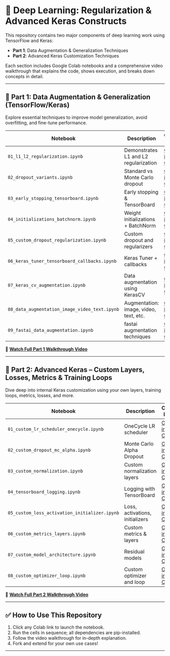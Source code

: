 # 🧠 Deep Learning: Regularization & Advanced Keras Constructs

This repository contains two major components of deep learning work using TensorFlow and Keras:

- **Part 1**: Data Augmentation & Generalization Techniques  
- **Part 2**: Advanced Keras Customization Techniques

Each section includes Google Colab notebooks and a comprehensive video walkthrough that explains the code, shows execution, and breaks down concepts in detail.

---

## 📁 Part 1: Data Augmentation & Generalization (TensorFlow/Keras)

Explore essential techniques to improve model generalization, avoid overfitting, and fine-tune performance.

| Notebook | Description | Colab Link |
|---------|-------------|------------|
| `01_l1_l2_regularization.ipynb` | Demonstrates L1 and L2 regularization | [Open in Colab](https://colab.research.google.com/drive/1jx50ZwuLSdVNvl8BoTfC_J7OZmbswehn?usp=sharing) |
| `02_dropout_variants.ipynb` | Standard vs Monte Carlo dropout | [Open in Colab](https://colab.research.google.com/github/yourusername/deep-learning-regularization/blob/main/part1_generalization/02_dropout_variants.ipynb) |
| `03_early_stopping_tensorboard.ipynb` | Early stopping & TensorBoard | [Open in Colab](https://colab.research.google.com/github/yourusername/deep-learning-regularization/blob/main/part1_generalization/03_early_stopping_tensorboard.ipynb) |
| `04_initializations_batchnorm.ipynb` | Weight initializations + BatchNorm | [Open in Colab](https://colab.research.google.com/github/yourusername/deep-learning-regularization/blob/main/part1_generalization/04_initializations_batchnorm.ipynb) |
| `05_custom_dropout_regularization.ipynb` | Custom dropout and regularizers | [Open in Colab](https://colab.research.google.com/github/yourusername/deep-learning-regularization/blob/main/part1_generalization/05_custom_dropout_regularization.ipynb) |
| `06_keras_tuner_tensorboard_callbacks.ipynb` | Keras Tuner + callbacks | [Open in Colab](https://colab.research.google.com/github/yourusername/deep-learning-regularization/blob/main/part1_generalization/06_keras_tuner_tensorboard_callbacks.ipynb) |
| `07_keras_cv_augmentation.ipynb` | Data augmentation using KerasCV | [Open in Colab](https://colab.research.google.com/github/yourusername/deep-learning-regularization/blob/main/part1_generalization/07_keras_cv_augmentation.ipynb) |
| `08_data_augmentation_image_video_text.ipynb` | Augmentation: image, video, text, etc. | [Open in Colab](https://colab.research.google.com/github/yourusername/deep-learning-regularization/blob/main/part1_generalization/08_data_augmentation_image_video_text.ipynb) |
| `09_fastai_data_augmentation.ipynb` | fastai augmentation techniques | [Open in Colab](https://colab.research.google.com/github/yourusername/deep-learning-regularization/blob/main/part1_generalization/09_fastai_data_augmentation.ipynb) |

🎥 **[Watch Full Part 1 Walkthrough Video](https://youtu.be/part1-dummy-link)**

---

## 📁 Part 2: Advanced Keras – Custom Layers, Losses, Metrics & Training Loops

Dive deep into internal Keras customization using your own layers, training loops, metrics, losses, and more.

| Notebook | Description | Colab Link |
|----------|-------------|------------|
| `01_custom_lr_scheduler_onecycle.ipynb` | OneCycle LR scheduler | [Open in Colab](https://colab.research.google.com/github/yourusername/deep-learning-regularization/blob/main/part2_advanced_keras/01_custom_lr_scheduler_onecycle.ipynb) |
| `02_custom_dropout_mc_alpha.ipynb` | Monte Carlo Alpha Dropout | [Open in Colab](https://colab.research.google.com/github/yourusername/deep-learning-regularization/blob/main/part2_advanced_keras/02_custom_dropout_mc_alpha.ipynb) |
| `03_custom_normalization.ipynb` | Custom normalization layers | [Open in Colab](https://colab.research.google.com/github/yourusername/deep-learning-regularization/blob/main/part2_advanced_keras/03_custom_normalization.ipynb) |
| `04_tensorboard_logging.ipynb` | Logging with TensorBoard | [Open in Colab](https://colab.research.google.com/github/yourusername/deep-learning-regularization/blob/main/part2_advanced_keras/04_tensorboard_logging.ipynb) |
| `05_custom_loss_activation_initializer.ipynb` | Loss, activations, initializers | [Open in Colab](https://colab.research.google.com/github/yourusername/deep-learning-regularization/blob/main/part2_advanced_keras/05_custom_loss_activation_initializer.ipynb) |
| `06_custom_metrics_layers.ipynb` | Custom metrics & layers | [Open in Colab](https://colab.research.google.com/github/yourusername/deep-learning-regularization/blob/main/part2_advanced_keras/06_custom_metrics_layers.ipynb) |
| `07_custom_model_architecture.ipynb` | Residual models | [Open in Colab](https://colab.research.google.com/github/yourusername/deep-learning-regularization/blob/main/part2_advanced_keras/07_custom_model_architecture.ipynb) |
| `08_custom_optimizer_loop.ipynb` | Custom optimizer and loop | [Open in Colab](https://colab.research.google.com/github/yourusername/deep-learning-regularization/blob/main/part2_advanced_keras/08_custom_optimizer_loop.ipynb) |

🎥 **[Watch Full Part 2 Walkthrough Video](https://youtu.be/part2-dummy-link)**

---

## ✅ How to Use This Repository

1. Click any Colab link to launch the notebook.
2. Run the cells in sequence; all dependencies are pip-installed.
3. Follow the video walkthrough for in-depth explanation.
4. Fork and extend for your own use cases!


---
